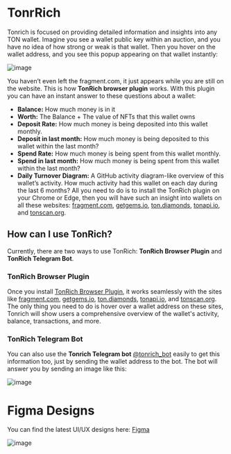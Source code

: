 # TonrRich
Tonrich is focused on providing detailed information and insights into any TON wallet. 
Imagine you see a wallet public key within an auction, and you have no idea of how strong or weak is that wallet. 
Then you hover on the wallet address, and you see this popup appearing on that wallet instantly:

![image](https://github.com/tonradar/tonrich/assets/5070766/fea1f6c6-30f6-4615-96fa-67d0ee55f98c)

You haven’t even left the fragment.com, it just appears while you are still on the website. 
This is how **TonRich browser plugin** works. With this plugin you can have an instant answer to these questions about a wallet:
 - **Balance:** How much money is in it
 - **Worth:** The Balance + The value of NFTs that this wallet owns
 - **Deposit Rate:** How much money is being deposited into this wallet monthly.
 - **Deposit in last month:** How much money is being deposited to this wallet within the last month?
 - **Spend Rate:** How much money is being spent from this wallet monthly.
 - **Spend in last month:** How much money is being spent from this wallet within the last month?
 - **Daily Turnover Diagram:** A GitHub activity diagram-like overview of this wallet’s activity. How much activity had this wallet on each day during the last 6 months?
All you need to do is to install the TonRich plugin on your Chrome or Edge,
then you will have such an insight into wallets on all these websites: [fragment.com](https://fragment.com), [getgems.io](https://getgems.io), [ton.diamonds](https://ton.diamonds),
[tonapi.io](https://tonapi.io), and [tonscan.org](https://tonscan.org).

## How can I use TonRich?
Currently, there are two ways to use TonRich: **TonRich Browser Plugin** and **TonRich Telegram Bot**.

### TonRich Browser Plugin
Once you install [TonRich Browser Plugin](https://chrome.google.com/webstore/detail/tonrich/lcaapflhjkhbffeoachljdmjmphffabk?hl=en-US), it works seamlessly with the sites like [fragment.com](https://fragment.com), [getgems.io](https://getgems.io), [ton.diamonds](https://ton.diamonds),
[tonapi.io](https://tonapi.io), and [tonscan.org](https://tonscan.org). The only thing you need to do is hover over a wallet address on these sites,
Tonrich will show users a comprehensive overview of the wallet's activity, balance, transactions, and more.

### TonRich Telegram Bot
You can also use the **Tonrich Telegram bot** [@tonrich_bot](https://t.me/tonrich_bot) easily to get this information too, just by sending the wallet address to the bot. 
The bot will answer you by sending an image like this:

![image](https://github.com/tonradar/tonrich/assets/5070766/a489b725-42c0-4c17-9c04-9cbc2f3cf79c)

# Figma Designs
You can find the latest UI/UX designs here: [Figma](https://www.figma.com/file/IIdmrBMNhhhs1TSTEWsD9F/Melkradar%2Fdexign?type=design&node-id=1360-15514&mode=design)

![image](https://github.com/tonradar/tonrich/assets/5070766/49a2d284-9bf5-4de6-b181-62664109d46c)
